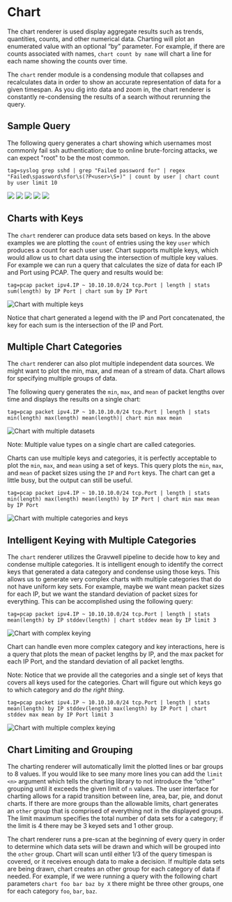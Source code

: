 # Chart

The chart renderer is used display aggregate results such as trends, quantities, counts, and other numerical data. Charting will plot an enumerated value with an optional “by” parameter. For example, if there are counts associated with names, `chart count by name` will chart a line for each name showing the counts over time.

The `chart` render module is a condensing module that collapses and recalculates data in order to show an accurate representation of data for a given timespan.  As you dig into data and zoom in, the chart renderer is constantly re-condensing the results of a search without rerunning the query.
## Sample Query

The following query generates a chart showing which usernames most commonly fail ssh authentication; due to online brute-forcing attacks, we can expect "root" to be the most common.

```
tag=syslog grep sshd | grep "Failed password for" | regex "Failed\spassword\sfor\s(?P<user>\S+)" | count by user | chart count by user limit 10
```

![](chart1.png)
![](chart2.png)
![](chart3.png)
![](chart4.png)
![](chart5.png)

## Charts with Keys

The `chart` renderer can produce data sets based on keys.  In the above examples we are plotting the `count` of entries using the key `user` which produces a count for each user user.  Chart supports multiple keys, which would allow us to chart data using the intersection of multiple key values.  For example we can run a query that calculates the size of data for each IP and Port using PCAP.  The query and results would be:

```
tag=pcap packet ipv4.IP ~ 10.10.10.0/24 tcp.Port | length | stats sum(length) by IP Port | chart sum by IP Port
```

![Chart with multiple keys](multikey.png)


Notice that chart generated a legend with the IP and Port concatenated, the key for each sum is the intersection of the IP and Port.

## Multiple Chart Categories

The `chart` renderer can also plot multiple independent data sources.  We might want to plot the min, max, and mean of a stream of data.  Chart allows for specifying multiple groups of data.

The following query generates the `min`, `max`, and `mean` of packet lengths over time and displays the results on a single chart:

```
tag=pcap packet ipv4.IP ~ 10.10.10.0/24 tcp.Port | length | stats min(length) max(length) mean(length)| chart min max mean
```

![Chart with multiple datasets](multidata.png)

Note: Multiple value types on a single chart are called categories.


Charts can use multiple keys and categories, it is perfectly acceptable to plot the `min`, `max`, and `mean` using a set of keys.  This query plots the `min`, `max`, and `mean` of packet sizes using the `IP` and `Port` keys.  The chart can get a little busy, but the output can still be useful.

```
tag=pcap packet ipv4.IP ~ 10.10.10.0/24 tcp.Port | length | stats min(length) max(length) mean(length) by IP Port | chart min max mean by IP Port
```

![Chart with multiple categories and keys](multicatdata.png)

## Intelligent Keying with Multiple Categories

The `chart` renderer utilizes the Gravwell pipeline to decide how to key and condense multiple categories.  It is intelligent enough to identify the correct keys that generated a data category and condense using those keys.  This allows us to generate very complex charts with multiple categories that do not have uniform key sets.  For example, maybe we want mean packet sizes for each IP, but we want the standard deviation of packet sizes for everything.  This can be accomplished using the following query:

```
tag=pcap packet ipv4.IP ~ 10.10.10.0/24 tcp.Port | length | stats mean(length) by IP stddev(length) | chart stddev mean by IP limit 3
```

![Chart with complex keying](complexkeys1.png)

Chart can handle even more complex category and key interactions, here is a query that plots the mean of packet lengths by IP, and the max packet for each IP Port, and the standard deviation of all packet lengths.

Note: Notice that we provide all the categories and a single set of keys that covers all keys used for the categories.  Chart will figure out which keys go to which category and *do the right thing*.

```
tag=pcap packet ipv4.IP ~ 10.10.10.0/24 tcp.Port | length | stats mean(length) by IP stddev(length) max(length) by IP Port | chart stddev max mean by IP Port limit 3
```

![Chart with multiple complex keying](complexkeys2.png)

## Chart Limiting and Grouping

The charting renderer will automatically limit the plotted lines or bar groups to 8 values. If you would like to see many more lines you can add the `limit <n>` argument which tells the charting library to not introduce the “other” grouping until it exceeds the given limit of `n` values. The user interface for charting allows for a rapid transition between line, area, bar, pie, and donut charts.  If there are more groups than the allowable limits, chart generates an `other` group that is comprised of everything not in the displayed groups.  The limit maximum specifies the total number of data sets for a category; if the limit is 4 there may be 3 keyed sets and 1 other group.

The chart renderer runs a pre-scan at the beginning of every query in order to determine which data sets will be drawn and which will be grouped into the `other` group.  Chart will scan until either 1/3 of the query timespan is covered, or it receives enough data to make a decision.  If multiple data sets are being drawn, chart creates an other group for each category of data if needed.  For example, if we were running a query with the following chart parameters `chart foo bar baz by X` there might be three other groups, one for each category `foo`, `bar`, `baz`. 
